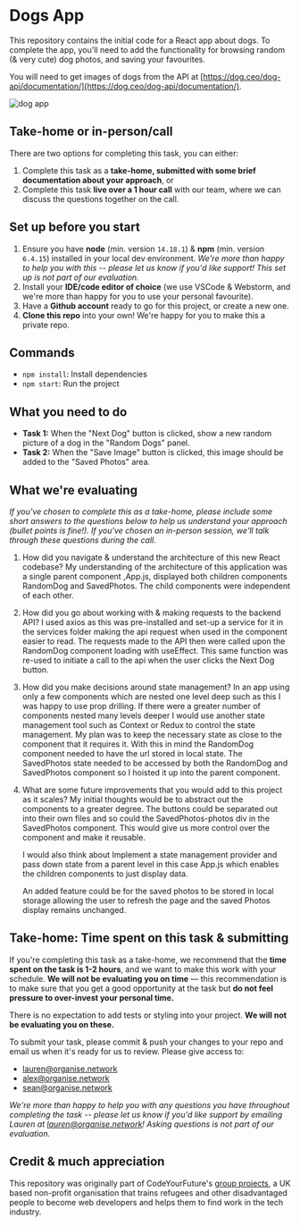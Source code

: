 # Dogs App

This repository contains the initial code for a React app about dogs. To complete the app, you'll need to add the functionality for browsing random (& very cute) dog photos, and saving your favourites.

You will need to get images of dogs from the API at [https://dog.ceo/dog-api/documentation/](https://dog.ceo/dog-api/documentation/).

![dog app](https://user-images.githubusercontent.com/16071230/169317650-f81bcc3a-5185-45d8-be28-5571b4935d4d.png)

## Take-home or in-person/call

There are two options for completing this task, you can either:

1. Complete this task as a **take-home, submitted with some brief documentation about your approach**, or
2. Complete this task **live over a 1 hour call** with our team, where we can discuss the questions together on the call.

## Set up before you start

1. Ensure you have **node** (min. version `14.18.1`) & **npm** (min. version `6.4.15`) installed in your local dev environment. _We're more than happy to help you with this -- please let us know if you'd like support! This set up is not part of our evaluation._
2. Install your **IDE/code editor of choice** (we use VSCode & Webstorm, and we're more than happy for you to use your personal favourite).
3. Have a **Github account** ready to go for this project, or create a new one.
4. **Clone this repo** into your own! We're happy for you to make this a private repo.

## Commands

- `npm install`: Install dependencies
- `npm start`: Run the project

## What you need to do

- **Task 1:** When the "Next Dog" button is clicked, show a new random picture of a dog in the "Random Dogs" panel.
- **Task 2:** When the "Save Image" button is clicked, this image should be added to the "Saved Photos" area.

## What we're evaluating

_If you've chosen to complete this as a take-home, please include some short answers to the questions below to help us understand your approach (bullet points is fine!). If you've chosen an in-person session, we'll talk through these questions during the call._

1. How did you navigate & understand the architecture of this new React codebase?
   My understanding of the architecture of this application was a single parent component ,App.js, displayed both children components RandomDog and SavedPhotos. The child components were independent of each other.

2. How did you go about working with & making requests to the backend API?
   I used axios as this was pre-installed and set-up a service for it in the services folder making the api request when used in the component easier to read. The requests made to the API then were called upon the RandomDog component loading with useEffect. This same function was re-used to initiate a call to the api when the user clicks the Next Dog button.

3. How did you make decisions around state management?
   In an app using only a few components which are nested one level deep such as this I was happy to use prop drilling. If there were a greater number of components nested many levels deeper I would use another state management tool such as Context or Redux to control the state management.
   My plan was to keep the necessary state as close to the component that it requires it. With this in mind the RandomDog component needed to have the url stored in local state. The SavedPhotos state needed to be accessed by both the RandomDog and SavedPhotos component so I hoisted it up into the parent component.

4. What are some future improvements that you would add to this project as it scales?
   My initial thoughts would be to abstract out the components to a greater degree. The buttons could be separated out into their own files and so could the SavedPhotos-photos div in the SavedPhotos component. This would give us more control over the component and make it reusable.

   I would also think about Implement a state management provider and pass down state from a parent level in this case App.js which enables the children components to just display data.

   An added feature could be for the saved photos to be stored in local storage allowing the user to refresh the page and the saved Photos display remains unchanged.

## Take-home: Time spent on this task & submitting

If you're completing this task as a take-home, we recommend that the **time spent on the task is 1-2 hours**, and we want to make this work with your schedule. **We will not be evaluating you on time** — this recommendation is to make sure that you get a good opportunity at the task but **do not feel pressure to over-invest your personal time.**

There is no expectation to add tests or styling into your project. **We will not be evaluating you on these.**

To submit your task, please commit & push your changes to your repo and email us when it's ready for us to review. Please give access to:

- lauren@organise.network
- alex@organise.network
- sean@organise.network

_We're more than happy to help you with any questions you have throughout completing the task -- please let us know if you'd like support by emailing Lauren at lauren@organise.network! Asking questions is not part of our evaluation._

## Credit & much appreciation

This repository was originally part of CodeYourFuture's [group projects](https://github.com/CodeYourFuture/group-projects), a UK based non-profit organisation that trains refugees and other disadvantaged people to become web developers and helps them to find work in the tech industry.
